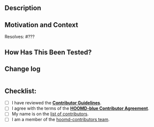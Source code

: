 <!-- Please confirm that your work is based on the correct branch. -->
<!-- Bug fixes should based on *maint*. -->
<!-- New features should based on *master*. -->

## Description

<!-- Describe your changes in detail. -->

## Motivation and Context

<!--- Why is this change required? What problem does it solve? -->

<!-- Replace ??? with the issue number that this pull request resolves. -->
Resolves: #???

## How Has This Been Tested?

<!--- Please describe in detail how you tested your changes. -->

## Change log

<!-- Propose a change log entry. -->
```

```

## Checklist:

- [ ] I have reviewed the [**Contributor Guidelines**](https://github.com/glotzerlab/hoomd-blue/blob/master/CONTRIBUTING.md).
- [ ] I agree with the terms of the [**HOOMD-blue Contributor Agreement**](https://github.com/glotzerlab/hoomd-blue/blob/master/ContributorAgreement.md).
- [ ] My name is on the [list of contributors](https://github.com/glotzerlab/hoomd-blue/blob/master/sphinx-doc/credits.rst).
- [ ] I am a member of the [hoomd-contributors team](https://github.com/orgs/glotzerlab/teams/hoomd-contributors/members).
